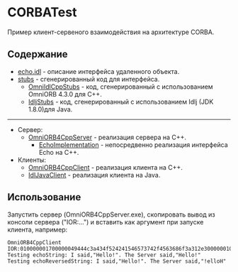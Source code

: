 # CORBATest
Пример клиент-сервеного взаимодействия на архитектуре CORBA.

## Содержание

- [echo.idl](https://github.com/erikrause/CORBATest/blob/main/idl/echo.idl)  - описание интерфейса удаленного объекта.
- [stubs](https://github.com/erikrause/CORBATest/tree/main/stubs) - сгенерированный код для интерфейса.
  - [OmniIdlCppStubs](https://github.com/erikrause/CORBATest/tree/main/stubs/OmniORB4CppStubs) - код, сгенерированный с использованием OmniORB 4.3.0 для C++.
  - [IdljStubs](https://github.com/erikrause/CORBATest/tree/main/stubs/IdljStubs) - код, сгенерированный с использованием Idlj (JDK 1.8.0)для Java.
 
 ---
 
- Сервер:
  - [OmniORB4CppServer](https://github.com/erikrause/CORBATest/tree/main/OmniORB4CppServer) - реализация сервера на C++.
    - [EchoImplementation](https://github.com/erikrause/CORBATest/blob/main/OmniORB4CppServer/src/EchoImplementation.cpp) - непосредвенно реализация интерфейса Echo на C++.
- Клиенты: 
  - [OmniORB4CppClient](https://github.com/erikrause/CORBATest/tree/main/OmniORB4CppClient) - реализация клиента на C++.
  - [IdlJavaClient](https://github.com/erikrause/CORBATest/tree/main/IdljJavaClient) - реализация клиента на Java.

## Использование

Запустить сервер (OmniORB4CppServer.exe), скопировать вывод из консоли сервера ("IOR:...") и вставить как аргумент при запуске клиента, например:

```
OmniORB4CppClient IOR:010000001700000049444c3a434f524241546573742f4563686f3a312e300000010000000000000064000000010102000c0000003139322e3136382e312e3500b8f800000e000000fe302f406300008c68000000000000000200000000000000080000000100000000545441010000001c00000001000000010001000100000001000105090101000100000009010100
Testing echoString: I said,"Hello!". The Server said,"Hello!"
Testing echoReversedString: I said,"Hello!". The Server said,"!elloH"
```
